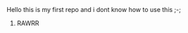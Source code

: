 <html lang="en">
<head>
</head>
<body>
	Hello this is my first repo and i dont know how to use this ;-;
	<ol>
		<li>RAWRR</li>
	</ol>
</body>
</html>
